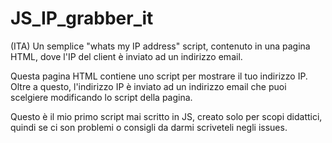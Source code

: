 # JS_IP_grabber_it
(ITA) Un semplice "whats my IP address" script, contenuto in una pagina HTML, dove l'IP del client è inviato ad un indirizzo email.

Questa pagina HTML contiene uno script per mostrare il tuo indirizzo IP. Oltre a questo, l'indirizzo IP è inviato ad un indirizzo email che puoi scelgiere modificando
lo script della pagina.

Questo è il mio primo script mai scritto in JS, creato solo per scopi didattici, quindi se ci son problemi o consigli da darmi scriveteli negli issues.
